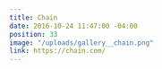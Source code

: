 ```yaml
---
title: Chain
date: 2016-10-24 11:47:00 -04:00
position: 33
image: "/uploads/gallery__chain.png"
link: https://chain.com/
---
```



